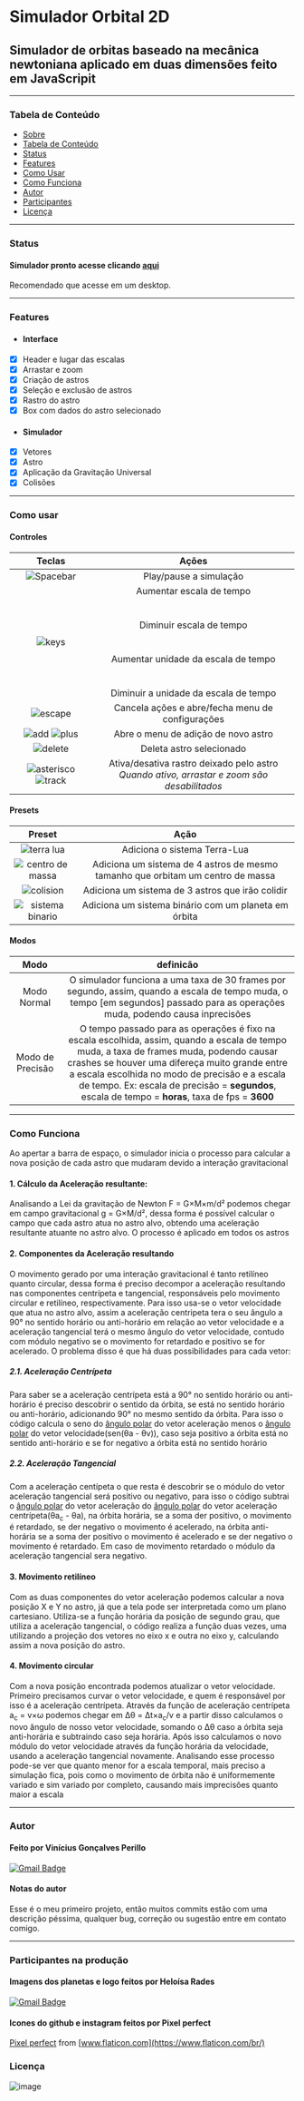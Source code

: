 # Simulador Orbital 2D
 ## Simulador de orbitas baseado na mecânica newtoniana aplicado em duas dimensões feito em JavaScripit
 ***
 ### Tabela de Conteúdo
  - [Sobre](https://github.com/ViniciusPerillo/Simulador-Orbital-2D-em-JavaScripit#simulador-orbital-2d)
  - [Tabela de Conteúdo](https://github.com/ViniciusPerillo/Simulador-Orbital-2D-em-JavaScripit#tabela-de-conteudo)
  - [Status](https://github.com/ViniciusPerillo/Simulador-Orbital-2D-em-JavaScripit#status)
  - [Features](https://github.com/ViniciusPerillo/Simulador-Orbital-2D-em-JavaScripit#features)
  - [Como Usar](https://github.com/ViniciusPerillo/Simulador-Orbital-2D-em-JavaScripit#como-usar)
  - [Como Funciona](https://github.com/ViniciusPerillo/Simulador-Orbital-2D-em-JavaScripit#como-funciona)
  - [Autor](https://github.com/ViniciusPerillo/Simulador-Orbital-2D-em-JavaScripit#autor)
  - [Participantes](https://github.com/ViniciusPerillo/Simulador-Orbital-2D-em-JavaScripit#participantes-na-produção)
  - [Licença](https://github.com/ViniciusPerillo/Simulador-Orbital-2D-em-JavaScripit#licença)
 ***
 ### Status
  #### Simulador pronto acesse clicando [aqui](https://viniciusperillo.github.io/Simulador-Orbital-2D/)
  Recomendado que acesse em um desktop.
 ***
 ### Features
  - #### Interface
   - [x] Header e lugar das escalas
   - [x] Arrastar e zoom
   - [x] Criação de astros
   - [x] Seleção e exclusão de astros
   - [x] Rastro do astro
   - [x] Box com dados do astro selecionado
  - #### Simulador
   - [x] Vetores 
   - [x] Astro
   - [x] Aplicação da Gravitação Universal
   - [x] Colisões
 ***
 ### Como usar
  #### Controles
  Teclas|Ações
  :---:|:---:
  ![Spacebar](https://user-images.githubusercontent.com/76188994/112848308-5027d980-907e-11eb-879d-884fcfb9055c.png) | Play/pause a simulação
  ![keys](https://user-images.githubusercontent.com/76188994/112862780-810f0b00-908c-11eb-9a6e-968c5e4c7bd7.png) | Aumentar escala de tempo </br></br></br> Diminuir escala de tempo </br></br></br> Aumentar unidade da escala de tempo <br/></br></br> Diminuir a unidade da escala de tempo
  ![escape](https://user-images.githubusercontent.com/76188994/112864481-3b534200-908e-11eb-8878-3f7ebca374c3.png) | Cancela ações e abre/fecha menu de configurações
  ![add](https://user-images.githubusercontent.com/76188994/112864765-866d5500-908e-11eb-93a1-d557e1c862db.png) ![plus](https://user-images.githubusercontent.com/76188994/113921648-a0104a00-97bc-11eb-9490-86526bd5bede.png)| Abre o menu de adição de novo astro
  ![delete](https://user-images.githubusercontent.com/76188994/112864890-a43aba00-908e-11eb-97c6-4da8e13b9f6a.png) | Deleta astro selecionado </br> 
  ![asterisco](https://user-images.githubusercontent.com/76188994/112865230-f085fa00-908e-11eb-930b-4df9fba61195.png) ![track](https://user-images.githubusercontent.com/76188994/113920475-3479ad00-97bb-11eb-99f2-a1104f0caba6.png) | Ativa/desativa rastro deixado pelo astro </br> *Quando ativo, arrastar e zoom são desabilitados*
  
 #### Presets
 Preset|Ação
 :---:|:---:
 ![terra lua](https://user-images.githubusercontent.com/76188994/113921787-d77ef680-97bc-11eb-94f9-6f4e5c033793.png)| Adiciona o sistema Terra-Lua
 ![centro de massa](https://user-images.githubusercontent.com/76188994/113921816-df3e9b00-97bc-11eb-89a3-deddb8c59634.png)| Adiciona um sistema de 4 astros de mesmo tamanho que orbitam um centro de massa
 ![colision](https://user-images.githubusercontent.com/76188994/113921870-efef1100-97bc-11eb-8c34-d92bf288beb5.png)| Adiciona um sistema de 3 astros que irão colidir
 ![sistema binario](https://user-images.githubusercontent.com/76188994/113921882-f5e4f200-97bc-11eb-90dd-02309a0503d9.png)| Adiciona um sistema binário com um planeta em órbita

 #### Modos
 Modo| definicão
 :---:|:---:
 Modo Normal | O simulador funciona a uma taxa de 30 frames por segundo, assim, quando a escala de tempo muda, o tempo [em segundos] passado para as operações muda, podendo causa inprecisões
 Modo de Precisão | O tempo passado para as operações é fixo na escala escolhida, assim, quando a escala de tempo muda, a taxa de frames muda, podendo causar crashes se houver uma difereça muito grande entre a escala escolhida no modo de precisão e a escala de tempo. Ex: escala de precisão = __segundos__, escala de tempo = __horas__, taxa de fps = __3600__
 ***
### Como Funciona
Ao apertar a barra de espaço, o simulador inicia o processo para calcular a nova posição de cada astro que mudaram devido a interação gravitacional
#### 1. Cálculo da Aceleração resultante:
Analisando a Lei da gravitação de Newton F = G×M×m/d² podemos chegar em campo gravitacional g = G×M/d², dessa forma é possível calcular o campo que cada astro atua no astro alvo, obtendo uma aceleração resultante atuante no astro alvo. O processo é aplicado em todos os astros
#### 2. Componentes da Aceleração resultando
O movimento gerado por uma interação gravitacional é tanto retilíneo quanto circular, dessa forma é preciso decompor a aceleração resultando nas componentes centrípeta e tangencial, responsáveis pelo movimento circular e retilíneo, respectivamente. Para isso usa-se o vetor velocidade que atua no astro alvo, assim a aceleração centripeta tera o seu ângulo a 90° no sentido horário ou anti-horário em relação ao vetor velocidade e a aceleração tangencial terá o mesmo ângulo do vetor velocidade, contudo com módulo negativo se o movimento for retardado e positivo se for acelerado.
O problema disso é que há duas possibilidades para cada vetor:
##### 2.1. Aceleração Centrípeta
Para saber se a aceleração centrípeta está a 90° no sentido horário ou anti-horário é preciso descobrir o sentido da órbita, se está no sentido horário ou anti-horário, adicionando 90° no mesmo sentido da órbita. Para isso o código calcula o seno do [ângulo polar](https://pt.wikipedia.org/wiki/Coordenadas_polares) do vetor aceleração menos o [ângulo polar](https://pt.wikipedia.org/wiki/Coordenadas_polares) do vetor velocidade(sen(θa - θv)), caso seja positivo a órbita está no sentido anti-horário e se for negativo a órbita está no sentido horário
##### 2.2. Aceleração Tangencial
Com a aceleração centípeta o que resta é descobrir se o módulo do vetor aceleração tangencial será positivo ou negativo, para isso o código subtrai o [ângulo polar](https://pt.wikipedia.org/wiki/Coordenadas_polares) do vetor aceleração do [ângulo polar](https://pt.wikipedia.org/wiki/Coordenadas_polares) do vetor aceleração centrípeta(θa<sub>c</sub> - θa), na órbita horária, se a soma der positivo, o movimento é retardado, se der negativo o movimento é acelerado, na órbita anti-horária se a soma der positivo o movimento é acelerado e se der negativo o movimento é retardado. Em caso de movimento retardado o módulo da aceleração tangencial sera negativo.
#### 3. Movimento retilíneo
Com as duas componentes do vetor aceleração podemos calcular a nova posição X e Y no astro, já que a tela pode ser interpretada como um plano cartesiano. Utiliza-se a função horária da posição de segundo grau, que utiliza a aceleração tangencial, o código realiza a função duas vezes, uma utilizando a projeção dos vetores no eixo x e outra no eixo y, calculando assim a nova posição do astro. 
#### 4. Movimento circular
Com a nova posição encontrada podemos atualizar o vetor velocidade. Primeiro precisamos curvar o vetor velocidade, e quem é responsável por isso é a aceleração centrípeta. Através da função de aceleração centrípeta a<sub>c</sub> = v×ω podemos chegar em Δθ = Δt×a<sub>c</sub>/v e a partir disso calculamos o novo ângulo de nosso vetor velocidade, somando o Δθ caso a órbita seja anti-horária e subtraindo caso seja horária.
Após isso calculamos o novo módulo do vetor velocidade através da função horária da velocidade, usando a aceleração tangencial novamente.
Analisando esse processo pode-se ver que quanto menor for a escala temporal, mais preciso a simulação fica, pois como o movimento de órbita não é uniformemente variado e sim variado por completo, causando mais imprecisões quanto maior a escala 
 ***
 ### Autor
  #### Feito por Vinícius Gonçalves Perillo
  [![Gmail Badge](https://img.shields.io/badge/-vinicius.perillo25@gmail.com-c14438?style=flat-square&logo=Gmail&logoColor=white&link=mailto:vinicius.perillo25@gmail.com)](mailto:vinicius.perillo25@gmail.com)
  #### Notas do autor
  Esse é o meu primeiro projeto, então muitos commits estão com uma descrição péssima, qualquer bug, correção ou sugestão entre em contato comigo. 
 ***
 ### Participantes na produção
  #### Imagens dos planetas e logo feitos por Heloísa Rades
  [![Gmail Badge](https://img.shields.io/badge/-heloisa1466@gmail.com-c14438?style=flat-square&logo=Gmail&logoColor=white&link=mailto:heloisa1466@gmail.com)](heloisa1466@gmail.com)
 #### Icones do github e instagram feitos por  Pixel perfect
 [Pixel perfect](https://www.flaticon.com/br/autores/pixel-perfect) from [www.flaticon.com](https://www.flaticon.com/br/)
 ### Licença
  ![image](https://user-images.githubusercontent.com/76188994/110950964-40409380-8323-11eb-8e72-bb8ff54c6c79.png)

